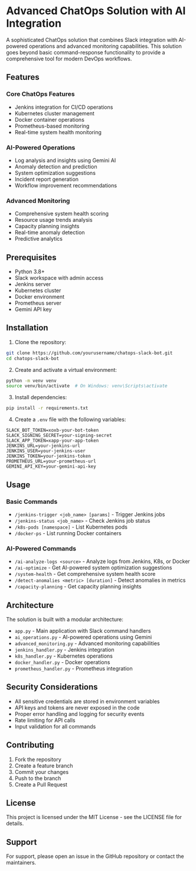 # Advanced ChatOps Solution with AI Integration

A sophisticated ChatOps solution that combines Slack integration with AI-powered operations and advanced monitoring capabilities. This solution goes beyond basic command-response functionality to provide a comprehensive tool for modern DevOps workflows.

## Features

### Core ChatOps Features
- Jenkins integration for CI/CD operations
- Kubernetes cluster management
- Docker container operations
- Prometheus-based monitoring
- Real-time system health monitoring

### AI-Powered Operations
- Log analysis and insights using Gemini AI
- Anomaly detection and prediction
- System optimization suggestions
- Incident report generation
- Workflow improvement recommendations

### Advanced Monitoring
- Comprehensive system health scoring
- Resource usage trends analysis
- Capacity planning insights
- Real-time anomaly detection
- Predictive analytics

## Prerequisites

- Python 3.8+
- Slack workspace with admin access
- Jenkins server
- Kubernetes cluster
- Docker environment
- Prometheus server
- Gemini API key

## Installation

1. Clone the repository:
```bash
git clone https://github.com/yourusername/chatops-slack-bot.git
cd chatops-slack-bot
```

2. Create and activate a virtual environment:
```bash
python -m venv venv
source venv/bin/activate  # On Windows: venv\Scripts\activate
```

3. Install dependencies:
```bash
pip install -r requirements.txt
```

4. Create a `.env` file with the following variables:
```env
SLACK_BOT_TOKEN=xoxb-your-bot-token
SLACK_SIGNING_SECRET=your-signing-secret
SLACK_APP_TOKEN=xapp-your-app-token
JENKINS_URL=your-jenkins-url
JENKINS_USER=your-jenkins-user
JENKINS_TOKEN=your-jenkins-token
PROMETHEUS_URL=your-prometheus-url
GEMINI_API_KEY=your-gemini-api-key
```

## Usage

### Basic Commands
- `/jenkins-trigger <job_name> [params]` - Trigger Jenkins jobs
- `/jenkins-status <job_name>` - Check Jenkins job status
- `/k8s-pods [namespace]` - List Kubernetes pods
- `/docker-ps` - List running Docker containers

### AI-Powered Commands
- `/ai-analyze-logs <source>` - Analyze logs from Jenkins, K8s, or Docker
- `/ai-optimize` - Get AI-powered system optimization suggestions
- `/system-health` - Get comprehensive system health score
- `/detect-anomalies <metric> [duration]` - Detect anomalies in metrics
- `/capacity-planning` - Get capacity planning insights

## Architecture

The solution is built with a modular architecture:

- `app.py` - Main application with Slack command handlers
- `ai_operations.py` - AI-powered operations using Gemini
- `advanced_monitoring.py` - Advanced monitoring capabilities
- `jenkins_handler.py` - Jenkins integration
- `k8s_handler.py` - Kubernetes operations
- `docker_handler.py` - Docker operations
- `prometheus_handler.py` - Prometheus integration

## Security Considerations

- All sensitive credentials are stored in environment variables
- API keys and tokens are never exposed in the code
- Proper error handling and logging for security events
- Rate limiting for API calls
- Input validation for all commands

## Contributing

1. Fork the repository
2. Create a feature branch
3. Commit your changes
4. Push to the branch
5. Create a Pull Request

## License

This project is licensed under the MIT License - see the LICENSE file for details.

## Support

For support, please open an issue in the GitHub repository or contact the maintainers. 